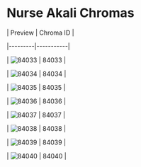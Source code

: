 # Nurse Akali Chromas


| Preview | Chroma ID |

|---------|-----------|

| ![84033](https://raw.communitydragon.org/latest/plugins/rcp-be-lol-game-data/global/default/v1/champion-chroma-images/84/84033.png) | 84033 |

| ![84034](https://raw.communitydragon.org/latest/plugins/rcp-be-lol-game-data/global/default/v1/champion-chroma-images/84/84034.png) | 84034 |

| ![84035](https://raw.communitydragon.org/latest/plugins/rcp-be-lol-game-data/global/default/v1/champion-chroma-images/84/84035.png) | 84035 |

| ![84036](https://raw.communitydragon.org/latest/plugins/rcp-be-lol-game-data/global/default/v1/champion-chroma-images/84/84036.png) | 84036 |

| ![84037](https://raw.communitydragon.org/latest/plugins/rcp-be-lol-game-data/global/default/v1/champion-chroma-images/84/84037.png) | 84037 |

| ![84038](https://raw.communitydragon.org/latest/plugins/rcp-be-lol-game-data/global/default/v1/champion-chroma-images/84/84038.png) | 84038 |

| ![84039](https://raw.communitydragon.org/latest/plugins/rcp-be-lol-game-data/global/default/v1/champion-chroma-images/84/84039.png) | 84039 |

| ![84040](https://raw.communitydragon.org/latest/plugins/rcp-be-lol-game-data/global/default/v1/champion-chroma-images/84/84040.png) | 84040 |